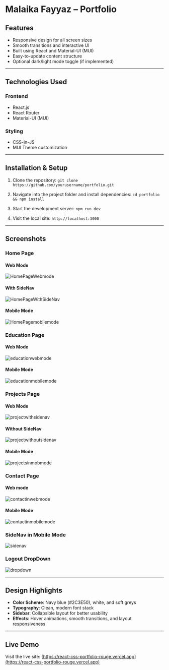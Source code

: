 # Malaika Fayyaz – Portfolio

## Features

- Responsive design for all screen sizes
- Smooth transitions and interactive UI
- Built using React and Material-UI (MUI)
- Easy-to-update content structure
- Optional dark/light mode toggle (if implemented)

---

## Technologies Used

### Frontend
- React.js
- React Router
- Material-UI (MUI)

### Styling
- CSS-in-JS
- MUI Theme customization

---

## Installation & Setup

1. Clone the repository:
   `git clone https://github.com/yourusername/portfolio.git`

2. Navigate into the project folder and install dependencies:
   `cd portfolio && npm install`

3. Start the development server:
   `npm run dev`

4. Visit the local site:
   `http://localhost:3000`

---

## Screenshots

### Home Page

#### Web Mode
![HomePageWebmode](./src/assets/homepage2.png)

#### With SideNav
![HomePageWithSideNav](./src/assets/homepage1.png)

#### Mobile Mode
![HomePagemobilemode](./src/assets/homepage3.png)

### Education Page

#### Web Mode
![educationwebmode](./src/assets/education2.png)

#### Mobile Mode
![educationmobilemode](./src/assets/education1.png)

### Projects Page

#### Web Mode
![projectwithsidenav](./src/assets/projects2.png)
#### Without SideNav
![projectwithoutsidenav](./src/assets/projects3.png)
#### Mobile Mode
![projectsinmobmode](./src/assets/projects1.png)

### Contact Page

#### Web mode
![contactinwebmode](./src/assets/contact2.png)

#### Mobile Mode
![contactinmobilemode](./src/assets/contact1.png)


### SideNav in Mobile Mode

![sidenav](./src/assets/sidenav1.png)


### Logout DropDown

![dropdown](./src/assets/dropdown.png)

---

## Design Highlights

- **Color Scheme**: Navy blue (#2C3E50), white, and soft greys
- **Typography**: Clean, modern font stack
- **Sidebar**: Collapsible layout for better usability
- **Effects**: Hover animations, smooth transitions, and layout responsiveness

---

## Live Demo

Visit the live site: [https://react-css-portfolio-rouge.vercel.app](https://react-css-portfolio-rouge.vercel.app)

